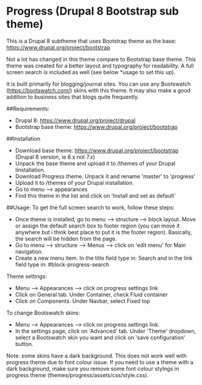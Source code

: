 # Progress (Drupal 8 Bootstrap sub theme)

This is a Drupal 8 subtheme that uses Bootstrap theme as the base:  https://www.drupal.org/project/bootstrap

Not a lot has changed in this theme compare to Bootstrap base theme. This theme was created for a better layout and typography for readability. A full screen search is included as well (see below *usage to set this up).

It is built primarily for blogging/journal sites. You can use any Bootswatch (https://bootswatch.com/) skins with this theme. It may also make a good addition to business sites that blogs quite frequently.

##Requirements:
- Drupal 8: https://www.drupal.org/project/drupal
- Bootstrap base theme: https://www.drupal.org/project/bootstrap

##Installation
- Download base theme: https://www.drupal.org/project/bootstrap (Drupal 8 version, ie 8.x not 7.x)
- Unpack the base theme and upload it to /themes of your Drupal linstallation.
- Download Progress theme. Unpack it and rename 'master' to 'progress'
- Upload it to /themes of your Drupal installation.
- Go to menu --> appearances 
- Find this theme in the list and click on 'Install and set as default'

##Usage:
To get the full screen search to work, follow these steps:
- Once theme is installed, go to menu --> structure --> block layout. Move or assign the default search box to footer region (you can move it anywhere but i think best place to put it is the footer region). Basically, the search will be hidden from the page.
- Go to menu --> structure --> Menus --> click on 'edit menu' for Main navigation.
- Create a new menu item. In the title field type in: Search and in the link field type in: #block-progress-search

Theme settings:
- Menu --> Appearances --> click on progress settings link
- Click on General tab. Under Container, check Fluid container
- Click on Components. Under Navbar, select Fixed top

To change Bootswatch skins:
- Menu --> Appearances --> click on progress settings link.
- In the settings page, click on 'Advanced' tab. Under 'Theme' dropdown, select a Bootswatch skin you want and click on 'save configuration' button.

Note: some skins have a dark background. This does not work well with progress theme due to font colour issue. If you need to use a theme with a dark background, make sure you remove some font colour stylngs in progress theme (themes/progress/assets/css/style.css). 

